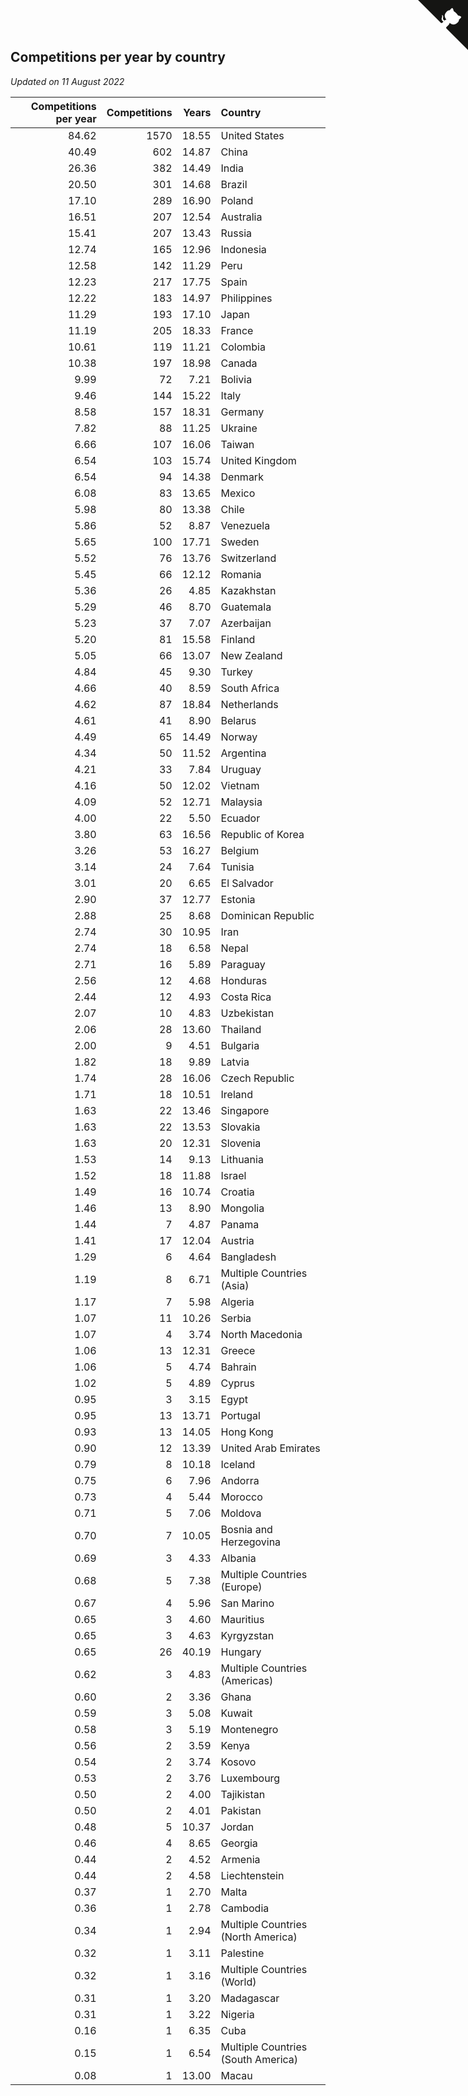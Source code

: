 ## Competitions per year by country

*Updated on 11 August 2022*

| Competitions per year | Competitions | Years | Country |
| ---: | ---: | ---: | :--- |
| 84.62 | 1570 | 18.55 | United States |
| 40.49 | 602 | 14.87 | China |
| 26.36 | 382 | 14.49 | India |
| 20.50 | 301 | 14.68 | Brazil |
| 17.10 | 289 | 16.90 | Poland |
| 16.51 | 207 | 12.54 | Australia |
| 15.41 | 207 | 13.43 | Russia |
| 12.74 | 165 | 12.96 | Indonesia |
| 12.58 | 142 | 11.29 | Peru |
| 12.23 | 217 | 17.75 | Spain |
| 12.22 | 183 | 14.97 | Philippines |
| 11.29 | 193 | 17.10 | Japan |
| 11.19 | 205 | 18.33 | France |
| 10.61 | 119 | 11.21 | Colombia |
| 10.38 | 197 | 18.98 | Canada |
| 9.99 | 72 | 7.21 | Bolivia |
| 9.46 | 144 | 15.22 | Italy |
| 8.58 | 157 | 18.31 | Germany |
| 7.82 | 88 | 11.25 | Ukraine |
| 6.66 | 107 | 16.06 | Taiwan |
| 6.54 | 103 | 15.74 | United Kingdom |
| 6.54 | 94 | 14.38 | Denmark |
| 6.08 | 83 | 13.65 | Mexico |
| 5.98 | 80 | 13.38 | Chile |
| 5.86 | 52 | 8.87 | Venezuela |
| 5.65 | 100 | 17.71 | Sweden |
| 5.52 | 76 | 13.76 | Switzerland |
| 5.45 | 66 | 12.12 | Romania |
| 5.36 | 26 | 4.85 | Kazakhstan |
| 5.29 | 46 | 8.70 | Guatemala |
| 5.23 | 37 | 7.07 | Azerbaijan |
| 5.20 | 81 | 15.58 | Finland |
| 5.05 | 66 | 13.07 | New Zealand |
| 4.84 | 45 | 9.30 | Turkey |
| 4.66 | 40 | 8.59 | South Africa |
| 4.62 | 87 | 18.84 | Netherlands |
| 4.61 | 41 | 8.90 | Belarus |
| 4.49 | 65 | 14.49 | Norway |
| 4.34 | 50 | 11.52 | Argentina |
| 4.21 | 33 | 7.84 | Uruguay |
| 4.16 | 50 | 12.02 | Vietnam |
| 4.09 | 52 | 12.71 | Malaysia |
| 4.00 | 22 | 5.50 | Ecuador |
| 3.80 | 63 | 16.56 | Republic of Korea |
| 3.26 | 53 | 16.27 | Belgium |
| 3.14 | 24 | 7.64 | Tunisia |
| 3.01 | 20 | 6.65 | El Salvador |
| 2.90 | 37 | 12.77 | Estonia |
| 2.88 | 25 | 8.68 | Dominican Republic |
| 2.74 | 30 | 10.95 | Iran |
| 2.74 | 18 | 6.58 | Nepal |
| 2.71 | 16 | 5.89 | Paraguay |
| 2.56 | 12 | 4.68 | Honduras |
| 2.44 | 12 | 4.93 | Costa Rica |
| 2.07 | 10 | 4.83 | Uzbekistan |
| 2.06 | 28 | 13.60 | Thailand |
| 2.00 | 9 | 4.51 | Bulgaria |
| 1.82 | 18 | 9.89 | Latvia |
| 1.74 | 28 | 16.06 | Czech Republic |
| 1.71 | 18 | 10.51 | Ireland |
| 1.63 | 22 | 13.46 | Singapore |
| 1.63 | 22 | 13.53 | Slovakia |
| 1.63 | 20 | 12.31 | Slovenia |
| 1.53 | 14 | 9.13 | Lithuania |
| 1.52 | 18 | 11.88 | Israel |
| 1.49 | 16 | 10.74 | Croatia |
| 1.46 | 13 | 8.90 | Mongolia |
| 1.44 | 7 | 4.87 | Panama |
| 1.41 | 17 | 12.04 | Austria |
| 1.29 | 6 | 4.64 | Bangladesh |
| 1.19 | 8 | 6.71 | Multiple Countries (Asia) |
| 1.17 | 7 | 5.98 | Algeria |
| 1.07 | 11 | 10.26 | Serbia |
| 1.07 | 4 | 3.74 | North Macedonia |
| 1.06 | 13 | 12.31 | Greece |
| 1.06 | 5 | 4.74 | Bahrain |
| 1.02 | 5 | 4.89 | Cyprus |
| 0.95 | 3 | 3.15 | Egypt |
| 0.95 | 13 | 13.71 | Portugal |
| 0.93 | 13 | 14.05 | Hong Kong |
| 0.90 | 12 | 13.39 | United Arab Emirates |
| 0.79 | 8 | 10.18 | Iceland |
| 0.75 | 6 | 7.96 | Andorra |
| 0.73 | 4 | 5.44 | Morocco |
| 0.71 | 5 | 7.06 | Moldova |
| 0.70 | 7 | 10.05 | Bosnia and Herzegovina |
| 0.69 | 3 | 4.33 | Albania |
| 0.68 | 5 | 7.38 | Multiple Countries (Europe) |
| 0.67 | 4 | 5.96 | San Marino |
| 0.65 | 3 | 4.60 | Mauritius |
| 0.65 | 3 | 4.63 | Kyrgyzstan |
| 0.65 | 26 | 40.19 | Hungary |
| 0.62 | 3 | 4.83 | Multiple Countries (Americas) |
| 0.60 | 2 | 3.36 | Ghana |
| 0.59 | 3 | 5.08 | Kuwait |
| 0.58 | 3 | 5.19 | Montenegro |
| 0.56 | 2 | 3.59 | Kenya |
| 0.54 | 2 | 3.74 | Kosovo |
| 0.53 | 2 | 3.76 | Luxembourg |
| 0.50 | 2 | 4.00 | Tajikistan |
| 0.50 | 2 | 4.01 | Pakistan |
| 0.48 | 5 | 10.37 | Jordan |
| 0.46 | 4 | 8.65 | Georgia |
| 0.44 | 2 | 4.52 | Armenia |
| 0.44 | 2 | 4.58 | Liechtenstein |
| 0.37 | 1 | 2.70 | Malta |
| 0.36 | 1 | 2.78 | Cambodia |
| 0.34 | 1 | 2.94 | Multiple Countries (North America) |
| 0.32 | 1 | 3.11 | Palestine |
| 0.32 | 1 | 3.16 | Multiple Countries (World) |
| 0.31 | 1 | 3.20 | Madagascar |
| 0.31 | 1 | 3.22 | Nigeria |
| 0.16 | 1 | 6.35 | Cuba |
| 0.15 | 1 | 6.54 | Multiple Countries (South America) |
| 0.08 | 1 | 13.00 | Macau |


<a href="https://github.com/jonatanklosko/wca_statistics" class="github-corner" aria-label="View source on Github"><svg width="80" height="80" viewBox="0 0 250 250" style="fill:#151513; color:#fff; position: absolute; top: 0; border: 0; right: 0;" aria-hidden="true"><path d="M0,0 L115,115 L130,115 L142,142 L250,250 L250,0 Z"></path><path d="M128.3,109.0 C113.8,99.7 119.0,89.6 119.0,89.6 C122.0,82.7 120.5,78.6 120.5,78.6 C119.2,72.0 123.4,76.3 123.4,76.3 C127.3,80.9 125.5,87.3 125.5,87.3 C122.9,97.6 130.6,101.9 134.4,103.2" fill="currentColor" style="transform-origin: 130px 106px;" class="octo-arm"></path><path d="M115.0,115.0 C114.9,115.1 118.7,116.5 119.8,115.4 L133.7,101.6 C136.9,99.2 139.9,98.4 142.2,98.6 C133.8,88.0 127.5,74.4 143.8,58.0 C148.5,53.4 154.0,51.2 159.7,51.0 C160.3,49.4 163.2,43.6 171.4,40.1 C171.4,40.1 176.1,42.5 178.8,56.2 C183.1,58.6 187.2,61.8 190.9,65.4 C194.5,69.0 197.7,73.2 200.1,77.6 C213.8,80.2 216.3,84.9 216.3,84.9 C212.7,93.1 206.9,96.0 205.4,96.6 C205.1,102.4 203.0,107.8 198.3,112.5 C181.9,128.9 168.3,122.5 157.7,114.1 C157.9,116.9 156.7,120.9 152.7,124.9 L141.0,136.5 C139.8,137.7 141.6,141.9 141.8,141.8 Z" fill="currentColor" class="octo-body"></path></svg></a><style>.github-corner:hover .octo-arm{animation:octocat-wave 560ms ease-in-out}@keyframes octocat-wave{0%,100%{transform:rotate(0)}20%,60%{transform:rotate(-25deg)}40%,80%{transform:rotate(10deg)}}@media (max-width:500px){.github-corner:hover .octo-arm{animation:none}.github-corner .octo-arm{animation:octocat-wave 560ms ease-in-out}}</style>
